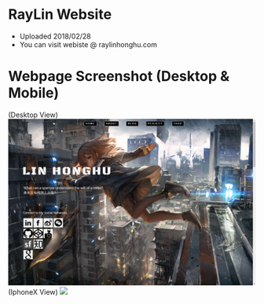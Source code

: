 # RayLin Website 
 * Uploaded 2018/02/28
 * You can visit webiste @ raylinhonghu.com

# Webpage Screenshot (Desktop & Mobile)

(Desktop View)
<img src="https://github.com/raylinhonghu/Parallax-My-Page/blob/master/desktop.png" width="1200px">
(IphoneX View)
<img src="https://github.com/raylinhonghu/Parallax-My-Page/blob/master/iphoneX.png" width="300px">


